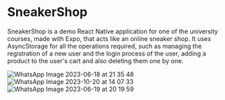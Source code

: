 # SneakerShop
SneakerShop is a demo React Native application for one of the university courses, made with Expo, that acts like an online sneaker shop. It uses AsyncStorage for all the operations required, such as managing the registration of a new user and the login process of the user, adding a product to the user's cart and also deleting them one by one. 

![WhatsApp Image 2023-06-18 at 21 35 48](https://github.com/biabbye/SneakerShop/assets/63815138/bec7e38e-1fd2-43d5-aadd-b6142e858fa2)
![WhatsApp Image 2023-10-20 at 14 07 33](https://github.com/biabbye/SneakerShop/assets/63815138/5b66af4f-6521-48ed-a15a-d4a921f68dc6)
![WhatsApp Image 2023-06-19 at 20 19 59](https://github.com/biabbye/SneakerShop/assets/63815138/cf2df1ec-ff3f-45a4-b067-fbbcc974cd48)
